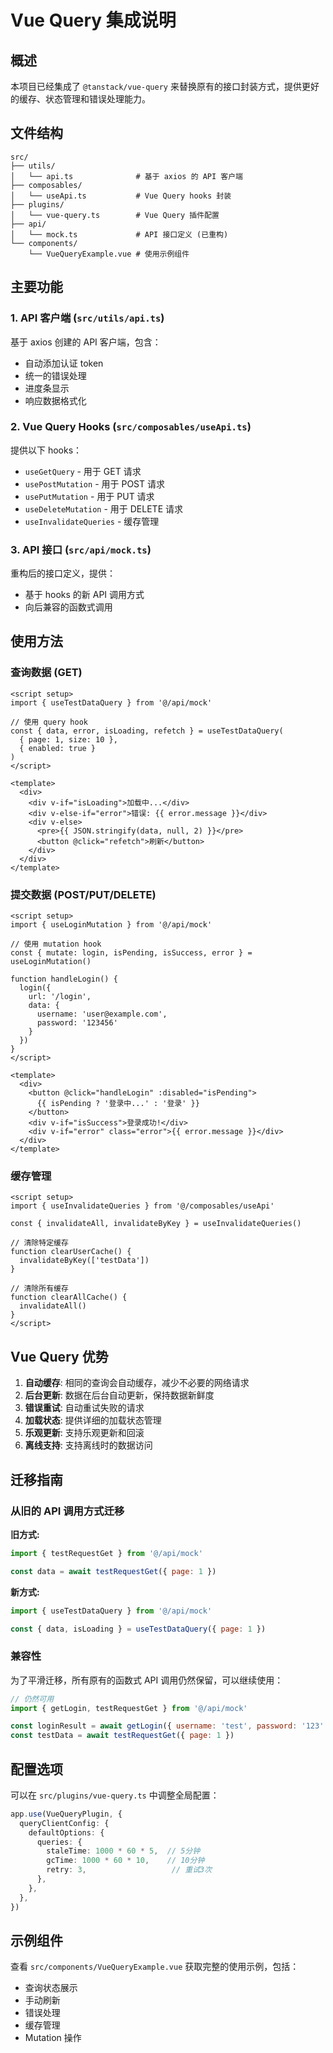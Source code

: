 # Vue Query 集成说明

## 概述

本项目已经集成了 `@tanstack/vue-query` 来替换原有的接口封装方式，提供更好的缓存、状态管理和错误处理能力。

## 文件结构

```
src/
├── utils/
│   └── api.ts              # 基于 axios 的 API 客户端
├── composables/
│   └── useApi.ts           # Vue Query hooks 封装
├── plugins/
│   └── vue-query.ts        # Vue Query 插件配置
├── api/
│   └── mock.ts             # API 接口定义 (已重构)
└── components/
    └── VueQueryExample.vue # 使用示例组件
```

## 主要功能

### 1. API 客户端 (`src/utils/api.ts`)

基于 axios 创建的 API 客户端，包含：

- 自动添加认证 token
- 统一的错误处理
- 进度条显示
- 响应数据格式化

### 2. Vue Query Hooks (`src/composables/useApi.ts`)

提供以下 hooks：

- `useGetQuery` - 用于 GET 请求
- `usePostMutation` - 用于 POST 请求
- `usePutMutation` - 用于 PUT 请求
- `useDeleteMutation` - 用于 DELETE 请求
- `useInvalidateQueries` - 缓存管理

### 3. API 接口 (`src/api/mock.ts`)

重构后的接口定义，提供：

- 基于 hooks 的新 API 调用方式
- 向后兼容的函数式调用

## 使用方法

### 查询数据 (GET)

```vue
<script setup>
import { useTestDataQuery } from '@/api/mock'

// 使用 query hook
const { data, error, isLoading, refetch } = useTestDataQuery(
  { page: 1, size: 10 },
  { enabled: true }
)
</script>

<template>
  <div>
    <div v-if="isLoading">加载中...</div>
    <div v-else-if="error">错误: {{ error.message }}</div>
    <div v-else>
      <pre>{{ JSON.stringify(data, null, 2) }}</pre>
      <button @click="refetch">刷新</button>
    </div>
  </div>
</template>
```

### 提交数据 (POST/PUT/DELETE)

```vue
<script setup>
import { useLoginMutation } from '@/api/mock'

// 使用 mutation hook
const { mutate: login, isPending, isSuccess, error } = useLoginMutation()

function handleLogin() {
  login({
    url: '/login',
    data: {
      username: 'user@example.com',
      password: '123456'
    }
  })
}
</script>

<template>
  <div>
    <button @click="handleLogin" :disabled="isPending">
      {{ isPending ? '登录中...' : '登录' }}
    </button>
    <div v-if="isSuccess">登录成功!</div>
    <div v-if="error" class="error">{{ error.message }}</div>
  </div>
</template>
```

### 缓存管理

```vue
<script setup>
import { useInvalidateQueries } from '@/composables/useApi'

const { invalidateAll, invalidateByKey } = useInvalidateQueries()

// 清除特定缓存
function clearUserCache() {
  invalidateByKey(['testData'])
}

// 清除所有缓存
function clearAllCache() {
  invalidateAll()
}
</script>
```

## Vue Query 优势

1. **自动缓存**: 相同的查询会自动缓存，减少不必要的网络请求
2. **后台更新**: 数据在后台自动更新，保持数据新鲜度
3. **错误重试**: 自动重试失败的请求
4. **加载状态**: 提供详细的加载状态管理
5. **乐观更新**: 支持乐观更新和回滚
6. **离线支持**: 支持离线时的数据访问

## 迁移指南

### 从旧的 API 调用方式迁移

**旧方式:**

```javascript
import { testRequestGet } from '@/api/mock'

const data = await testRequestGet({ page: 1 })
```

**新方式:**

```javascript
import { useTestDataQuery } from '@/api/mock'

const { data, isLoading } = useTestDataQuery({ page: 1 })
```

### 兼容性

为了平滑迁移，所有原有的函数式 API 调用仍然保留，可以继续使用：

```javascript
// 仍然可用
import { getLogin, testRequestGet } from '@/api/mock'

const loginResult = await getLogin({ username: 'test', password: '123' })
const testData = await testRequestGet({ page: 1 })
```

## 配置选项

可以在 `src/plugins/vue-query.ts` 中调整全局配置：

```typescript
app.use(VueQueryPlugin, {
  queryClientConfig: {
    defaultOptions: {
      queries: {
        staleTime: 1000 * 60 * 5,  // 5分钟
        gcTime: 1000 * 60 * 10,    // 10分钟
        retry: 3,                   // 重试3次
      },
    },
  },
})
```

## 示例组件

查看 `src/components/VueQueryExample.vue` 获取完整的使用示例，包括：

- 查询状态展示
- 手动刷新
- 错误处理
- 缓存管理
- Mutation 操作
